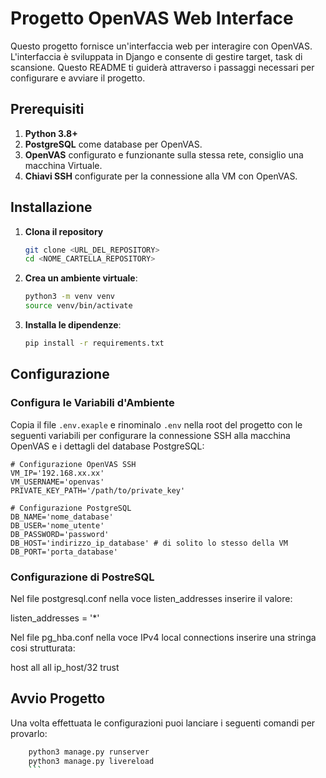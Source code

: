 # Progetto OpenVAS Web Interface

Questo progetto fornisce un'interfaccia web per interagire con OpenVAS. L'interfaccia è sviluppata in Django e consente di gestire target, task di scansione. Questo README ti guiderà attraverso i passaggi necessari per configurare e avviare il progetto.

## Prerequisiti

1. **Python 3.8+**
2. **PostgreSQL** come database per OpenVAS.
3. **OpenVAS** configurato e funzionante sulla stessa rete, consiglio una macchina Virtuale.
4. **Chiavi SSH** configurate per la connessione alla VM con OpenVAS.

## Installazione

1. **Clona il repository**

    ```bash
    git clone <URL_DEL_REPOSITORY>
    cd <NOME_CARTELLA_REPOSITORY>
    ```

2. **Crea un ambiente virtuale**:

    ```bash
    python3 -m venv venv
    source venv/bin/activate
    ```

3. **Installa le dipendenze**:


    ```bash
    pip install -r requirements.txt
    ```

## Configurazione

### Configura le Variabili d'Ambiente

Copia il file `.env.exaple` e rinominalo `.env` nella root del progetto con le seguenti variabili per configurare la connessione SSH alla macchina OpenVAS e i dettagli del database PostgreSQL:

```dotenv
# Configurazione OpenVAS SSH
VM_IP='192.168.xx.xx'
VM_USERNAME='openvas'
PRIVATE_KEY_PATH='/path/to/private_key'

# Configurazione PostgreSQL
DB_NAME='nome_database'
DB_USER='nome_utente'
DB_PASSWORD='password'
DB_HOST='indirizzo_ip_database' # di solito lo stesso della VM
DB_PORT='porta_database'
```

### Configurazione di PostreSQL

Nel file postgresql.conf nella voce listen_addresses inserire il valore:

listen_addresses = '*'

Nel file pg_hba.conf nella voce IPv4 local connections inserire una stringa cosi strutturata:

host    all             all             ip_host/32       trust

## Avvio Progetto

Una volta effettuata le configurazioni puoi lanciare i seguenti comandi per provarlo:

```bash
    python3 manage.py runserver
    python3 manage.py livereload
    ```
